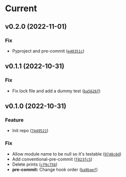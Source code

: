 # Current

<!--next-version-placeholder-->

## v0.2.0 (2022-11-01)
### Fix
* Pyproject and pre-commit ([`e40351c`](https://github.com/datax-tmp/datax-utils-deployment-helper/commit/e40351cd8ea87b6c326bea67fb46b03aef266b46))

## v0.1.1 (2022-10-31)
### Fix
* Fix lock file and add a dummy test ([`ba5626f`](https://github.com/datax-tmp/datax-utils-deployment-helper/commit/ba5626f2d4cc811b472a93d39a8d49e1c710dcb7))

## v0.1.0 (2022-10-31)
### Feature
* Init repo ([`7449521`](https://github.com/datax-tmp/datax-utils-deployment-helper/commit/7449521e7bcea717c90d5948f7c30f390801edbd))

### Fix
* Allow module name to be null so it's testable ([`9748c6d`](https://github.com/datax-tmp/datax-utils-deployment-helper/commit/9748c6d9cc57abd92ee184fcf2b3a3bd00f973d8))
* Add conventional-pre-commit ([`f823fc5`](https://github.com/datax-tmp/datax-utils-deployment-helper/commit/f823fc5b2d298bd1f2a8dc4c9eaf408075611405))
* Delete prints ([`cf9c75b`](https://github.com/datax-tmp/datax-utils-deployment-helper/commit/cf9c75bef88720259b145d9aa210def8e46ef1a3))
* **pre-commit:** Change hook order ([`ba9baef`](https://github.com/datax-tmp/datax-utils-deployment-helper/commit/ba9baef642ceb97edae412d9d1af31417b00e864))